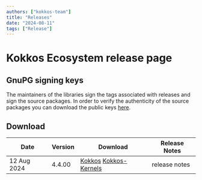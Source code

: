 ```yaml
---
authors: ["kokkos-team"]
title: "Releases"
date: "2024-08-11"
tags: ["Release"]
---
```


# Kokkos Ecosystem release page

## GnuPG signing keys

The maintainers of the libraries sign the tags associated with releases and sign the source packages. In order to verify the authenticity of the source packages you can download the public keys [here](content/siging-keys/release-keys.asc).

## Download

| Date | Version | Download | Release Notes |
| --- | --- | --- | --- |
| 12 Aug 2024 | 4.4.00 | [Kokkos](https://github.com/kokkos/kokkos/releases/tag/4.4.00) [Kokkos-Kernels](https://github.com/kokkos/kokkos-kernels/releases/tag/4.4.00) | release notes |